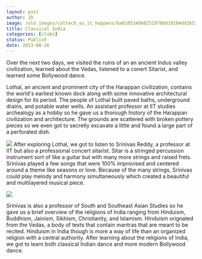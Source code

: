 ```yaml
---
layout: post
author: JD
image: /old_images/caltech_as_it_happens/6a0105349b8251970b019104dd2653970c.jpg
title: Classical India 
categories: [clubs]
status: Publish
date: 2013-08-26
---
```


Over the next two days, we visited the ruins of an an ancient Indus valley civilization, learned about the Vedas, listened to a conert Sitarist, and learned some Bollywood dance.

Lothal, an ancient and prominent city of the Harappan civilization, contains the world's earliest known dock along with some innovative architectural design for its period. The people of Lothal built paved baths, underground drains, and potable water wells. An assistant professor at IIT studies archealogy as a hobby so he gave us a thorough history of the Harappan civilization and architecture. The grounds are scattered with broken pottery pieces so we even got to secretly excavate a little and found a large part of a perforated dish.


![](/old_images/caltech_as_it_happens/6a0105349b8251970b0192aca67c2f970d.jpg)
After exploring Lothal, we got to listen to Srinivas Reddy, a professor at IIT but also a professional concert sitarist. Sitar is a stringed percussion instrument sort of like a guitar but with many more strings and raised frets. Srinivas played a few songs that were 100% improvised and centered around a theme like seasons or love. Because of the many strings, Srinivas could play melody and harmony simultaneously which created a beautiful and multilayered musical piece.


![](/old_images/caltech_as_it_happens/6a0105349b8251970b0192acbe902b970d.jpg)

Srinivas is also a professor of South and Southeast Asian Studies so he gave us a brief overview of the religions of India ranging from Hinduism, Buddhism, Jainism, Sikhism, Christianity, and Islamism. Hinduism orignated from the Vedas, a body of texts that contain mantras that are meant to be recited. Hinduism in India though is more a way of life than an organized religion with a central authority. After learning about the religions of India, we got to learn both classical Indian dance and more modern Bollywood dance.


